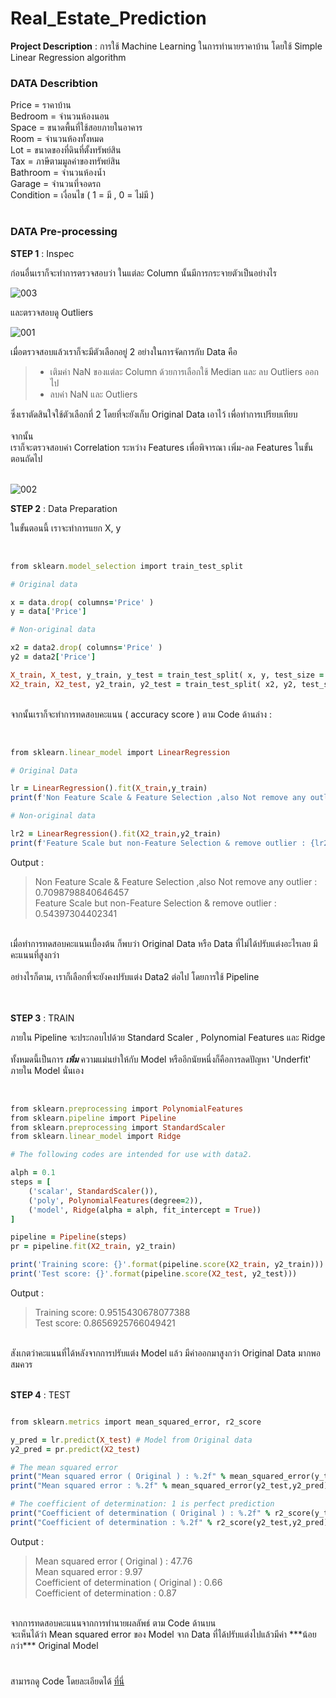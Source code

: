 # Real_Estate_Prediction
**Project Description** : การใช้ Machine Learning ในการทำนายราคาบ้าน โดยใช้ Simple Linear Regression algorithm

<h3>DATA Describtion</h3>
Price = ราคาบ้าน <br>
Bedroom = จำนวนห้องนอน <br>
Space = ขนาดพื้นที่ใช้สอยภายในอาคาร <br>
Room = จำนวนห้องทั้งหมด <br>
Lot = ขนาดของที่ดินที่ตั้งทรัพย์สิน <br>
Tax = ภาษีตามมูลค่าของทรัพย์สิน <br>
Bathroom = จำนวนห้องน้ำ <br>
Garage = จำนวนที่จอดรถ <br>
Condition = เงื่อนไข ( 1 = มี , 0 = ไม่มี ) <br>

# <h3>DATA Pre-processing</h3>

**STEP 1** : Inspec <br>

ก่อนอื่นเราก็จะทำการตรวจสอบว่า ในแต่ละ Column นั้นมีการกระจายตัวเป็นอย่างไร <br>

![003](https://user-images.githubusercontent.com/118663358/235354687-651b39d2-dbf7-4375-a308-024d970a57da.png)

และตรวจสอบดู Outliers

![001](https://user-images.githubusercontent.com/118663358/235354715-0409f4bf-89bc-48af-96a1-d5ea29fe5b7f.png)

เมื่อตรวจสอบแล้วเราก็จะมีตัวเลือกอยู่ 2 อย่างในการจัดการกับ Data คือ <br>
> - เติมค่า NaN ของแต่ละ Column ด้วยการเลือกใช้ Median และ ลบ Outliers ออกไป <br>
> - ลบค่า NaN และ Outliers <br>

ซึ่งเราตัดสินใจใช้ตัวเลือกที่ 2 โดยที่จะยังเก็บ Original Data เอาไว้ เพื่อทำการเปรียบเทียบ <br><br>
จากนั้น <br>
เราก็จะตรวจสอบค่า Correlation ระหว่าง Features เพื่อพิจารณา เพิ่ม-ลด Features ในขั้นตอนถัดไป <br><br>

![002](https://user-images.githubusercontent.com/118663358/235355358-93a2b8e7-4d0e-43d1-919e-b1cc404d062d.png)
<br>

**STEP 2** : Data Preparation <br>

ในขั้นตอนนี้ เราจะทำการแยก X, y <br><br>

```ruby

from sklearn.model_selection import train_test_split

# Original data

x = data.drop( columns='Price' )
y = data['Price']

# Non-original data

x2 = data2.drop( columns='Price' )
y2 = data2['Price']

X_train, X_test, y_train, y_test = train_test_split( x, y, test_size = 0.30, random_state = 42 )
X2_train, X2_test, y2_train, y2_test = train_test_split( x2, y2, test_size = 0.30, random_state = 42 )

```
<br>
จากนั้นเราก็จะทำการทดสอบคะแนน ( accuracy score ) ตาม Code ด้านล่าง : <br><br>

```ruby

from sklearn.linear_model import LinearRegression

# Original Data

lr = LinearRegression().fit(X_train,y_train)
print(f'Non Feature Scale & Feature Selection ,also Not remove any outlier : {lr.score(x,y)}')

# Non-original data

lr2 = LinearRegression().fit(X2_train,y2_train)
print(f'Feature Scale but non-Feature Selection & remove outlier : {lr2.score(x2,y2)}')

```

Output : <br>

> Non Feature Scale & Feature Selection ,also Not remove any outlier : 0.7098798840646457 <br>
> Feature Scale but non-Feature Selection & remove outlier : 0.54397304402341 <br>

<br>
เมื่อทำการทดสอบคะแนนเบื้องต้น ก็พบว่า Original Data หรือ Data ที่ไม่ได้ปรับแต่งอะไรเลย มีคะแนนที่สูงกว่า <br><br>
อย่างไรก็ตาม, เราก็เลือกที่จะยังคงปรับแต่ง Data2 ต่อไป โดยการใช้ Pipeline <br><br>
<br>

**STEP 3** : TRAIN <br>

ภายใน Pipeline จะประกอบไปด้วย Standard Scaler , Polynomial Features และ Ridge <br><br>
ทั้งหมดนี้เป็นการ ***เพิ่ม*** ความแม่นยำให้กับ Model หรืออีกนัยหนึ่งก็คือการลดปัญหา 'Underfit' ภายใน Model นั่นเอง <br><br>

```ruby

from sklearn.preprocessing import PolynomialFeatures
from sklearn.pipeline import Pipeline
from sklearn.preprocessing import StandardScaler
from sklearn.linear_model import Ridge

# The following codes are intended for use with data2.

alph = 0.1
steps = [
    ('scalar', StandardScaler()),
    ('poly', PolynomialFeatures(degree=2)),
    ('model', Ridge(alpha = alph, fit_intercept = True))
]

pipeline = Pipeline(steps)
pr = pipeline.fit(X2_train, y2_train)

print('Training score: {}'.format(pipeline.score(X2_train, y2_train)))
print('Test score: {}'.format(pipeline.score(X2_test, y2_test)))

```

Output : <br>

> Training score: 0.9515430678077388 <br>
> Test score: 0.8656925766049421 <br>

<br>
สังเกตว่าคะแนนที่ได้หลังจากการปรับแต่ง Model แล้ว มีค่าออกมาสูงกว่า Original Data มากพอสมควร <br><br>

**STEP 4** : TEST

```ruby

from sklearn.metrics import mean_squared_error, r2_score

y_pred = lr.predict(X_test) # Model from Original data
y2_pred = pr.predict(X2_test)

# The mean squared error
print("Mean squared error ( Original ) : %.2f" % mean_squared_error(y_test,y_pred))
print("Mean squared error : %.2f" % mean_squared_error(y2_test,y2_pred))

# The coefficient of determination: 1 is perfect prediction
print("Coefficient of determination ( Original ) : %.2f" % r2_score(y_test,y_pred))
print("Coefficient of determination : %.2f" % r2_score(y2_test,y2_pred))

```

Output : <br>

> Mean squared error ( Original ) : 47.76 <br>
> Mean squared error : 9.97 <br>
> Coefficient of determination ( Original ) : 0.66 <br>
> Coefficient of determination : 0.87 <br>

<br>
จากการทดสอบคะแนนจากการทำนายผลลัพธ์ ตาม Code ด้านบน <br>
จะเห็นได้ว่า Mean squared error ของ Model จาก Data ที่ได้ปรับแต่งไปแล้วมีค่า 
***น้อยกว่า*** 
Original Model <br>

# 
สามารถดู Code โดยละเอียดได้ <a href="https://github.com/HikariJadeEmpire">ที่นี่</a>


